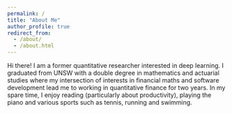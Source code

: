 ```yaml
---
permalink: /
title: "About Me"
author_profile: true
redirect_from: 
  - /about/
  - /about.html
---
```


Hi there! I am a former quantitative researcher interested in deep learning. I graduated from UNSW with a double degree in mathematics and actuarial studies where my intersection of interests in financial maths and software development lead me to working in quantitative finance for two years. In my spare time, I enjoy reading (particularly about productivity), playing the piano and various sports such as tennis, running and swimming. 